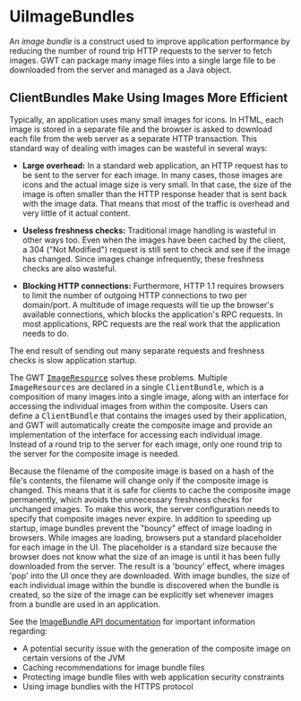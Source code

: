 UiImageBundles
===

An _image bundle_ is a construct used to improve application performance by reducing the number of round trip HTTP requests to the server to fetch images. GWT can package
many image files into a single large file to be downloaded from the server and managed as a Java object.

## ClientBundles Make Using Images More Efficient

Typically, an application uses many small images for icons. In HTML, each image is stored in a separate file and the browser is asked to download each file from the web server
as a separate HTTP transaction. This standard way of dealing with images can be wasteful in several ways:

*   **Large overhead:** In a standard web application, an HTTP request has to be sent to the server for each image. In many cases, those images are icons and the
actual image size is very small. In that case, the size of the image is often smaller than the HTTP response header that is sent back with the image data. That means that most of
the traffic is overhead and very little of it actual content.

*   **Useless freshness checks:** Traditional image handling is wasteful in other ways too. Even when the images have been cached by the client, a 304 (&quot;Not
Modified&quot;) request is still sent to check and see if the image has changed. Since images change infrequently, these freshness checks are also wasteful.

*   **Blocking HTTP connections:** Furthermore, HTTP 1.1 requires browsers to limit the number of outgoing HTTP connections to two per domain/port. A multitude of
image requests will tie up the browser's available connections, which blocks the application's RPC requests. In most applications, RPC requests are the real work that the
application needs to do.

The end result of sending out many separate requests and freshness checks is slow application startup.

The GWT <tt>[ImageResource](DevGuideClientBundle.html#ImageResource)</tt> solves these problems. Multiple <tt>ImageResources</tt> are declared in a single <tt>ClientBundle</tt>, which is a composition of many images into a single image, along with an interface for accessing the individual
images from within the composite. Users can define a <tt>ClientBundle</tt> that contains the images used by their application, and GWT will automatically create the composite image and
provide an implementation of the interface for accessing each individual image. Instead of a round trip to the server for each image, only one round trip to the server for the
composite image is needed.

Because the filename of the composite image is based on a hash of the file's contents, the filename will change only if the composite image is changed. This means that it is
safe for clients to cache the composite image permanently, which avoids the unnecessary freshness checks for unchanged images. To make this work, the server configuration needs to
specify that composite images never expire. In addition to speeding up startup, image bundles prevent the &quot;bouncy&quot; effect of image loading in browsers. While images are loading,
browsers put a standard placeholder for each image in the UI. The placeholder is a standard size because the browser does not know what the size of an image is until it has been
fully downloaded from the server. The result is a 'bouncy' effect, where images 'pop' into the UI once they are downloaded. With image bundles, the size of each individual image
within the bundle is discovered when the bundle is created, so the size of the image can be explicitly set whenever images from a bundle are used in an application.

See the [ImageBundle
API documentation](/javadoc/latest/com/google/gwt/user/client/ui/ImageBundle.html) for important information regarding:

*   A potential security issue with the generation of the composite image on certain versions of the JVM
*   Caching recommendations for image bundle files
*   Protecting image bundle files with web application security constraints
*   Using image bundles with the HTTPS protocol